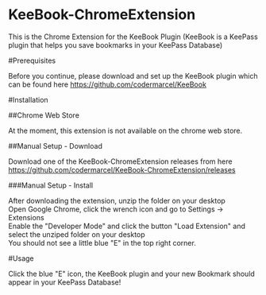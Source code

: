 # KeeBook-ChromeExtension
This is the Chrome Extension for the KeeBook Plugin (KeeBook is a KeePass plugin that helps you save bookmarks in your KeePass Database)

#Prerequisites

Before you continue, please download and set up the KeeBook plugin which can be found here
https://github.com/codermarcel/KeeBook

#Installation

##Chrome Web Store

At the moment, this extension is not available on the chrome web store.

##Manual Setup - Download

Download one of the KeeBook-ChromeExtension releases from here </br>
https://github.com/codermarcel/KeeBook-ChromeExtension/releases

###Manual Setup - Install

After downloading the extension, unzip the folder on your desktop </br>
Open Google Chrome, click the wrench icon and go to Settings -> Extensions </br>
Enable the "Developer Mode" and click the button "Load Extension" and select the unziped folder on your desktop </br>
You should not see a little blue "E" in the top right corner.

#Usage

Click the blue "E" icon, the KeeBook plugin and your new Bookmark should appear in your KeePass Database!

